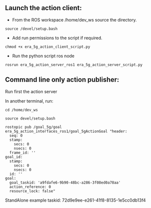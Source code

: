 ## Launch the action client:

* From the ROS workspace /home/dev_ws source the directory.

```shell
source /devel/setup.bash
```

* Add run permissions to the script if required.

```shell
chmod +x era_5g_action_client_script.py 
```

* Run the python script ros node

```shell
rosrun era_5g_action_server_ros1 era_5g_action_server_script.py 
```

## Command line only action publisher:

Run first the action server 

In another terminal, run:

```shell
cd /home/dev_ws
```

```shell
source devel/setup.bash
```

```shell
rostopic pub /goal_5g/goal era_5g_action_interfaces_ros1/goal_5gActionGoal "header:
  seq: 0
  stamp:
    secs: 0
    nsecs: 0
  frame_id: ''
goal_id:
  stamp:
    secs: 0
    nsecs: 0
  id: ''
goal:
  goal_taskid: 'a9fdafe6-9b90-48bc-a286-3f08ed0a78aa'
  action_reference: 0
  resource_lock: false"
```

StandAlone example taskid: 
72d9e9ee-e261-41f8-8135-1e5cc0db13f4
